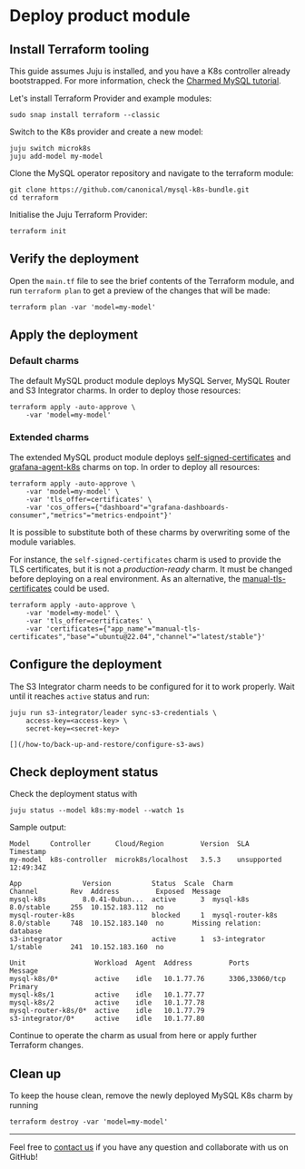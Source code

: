 # Deploy product module

## Install Terraform tooling

This guide assumes Juju is installed, and you have a K8s controller already bootstrapped. For more information, check the [Charmed MySQL tutorial](/tutorial/index).

Let's install Terraform Provider and example modules:
```shell
sudo snap install terraform --classic
```

Switch to the K8s provider and create a new model:
```shell
juju switch microk8s
juju add-model my-model
```

Clone the MySQL operator repository and navigate to the terraform module:
```shell
git clone https://github.com/canonical/mysql-k8s-bundle.git
cd terraform
```

Initialise the Juju Terraform Provider:
```shell
terraform init
```

## Verify the deployment

Open the `main.tf` file to see the brief contents of the Terraform module, and run `terraform plan` to get a preview of the changes that will be made:

```shell
terraform plan -var 'model=my-model'
```

## Apply the deployment

### Default charms

The default MySQL product module deploys MySQL Server, MySQL Router and S3 Integrator charms.
In order to deploy those resources:

```shell
terraform apply -auto-approve \
    -var 'model=my-model'
```

### Extended charms

The extended MySQL product module deploys [self-signed-certificates](https://charmhub.io/self-signed-certificates) and [grafana-agent-k8s](https://charmhub.io/grafana-agent-k8s) charms on top.
In order to deploy all resources:

```shell
terraform apply -auto-approve \
    -var 'model=my-model' \
    -var 'tls_offer=certificates' \
    -var 'cos_offers={"dashboard"="grafana-dashboards-consumer","metrics"="metrics-endpoint"}'
```

It is possible to substitute both of these charms by overwriting some of the module variables.

For instance, the `self-signed-certificates` charm is used to provide the TLS certificates,
but it is not a _production-ready_ charm. It must be changed before deploying on a real environment.
As an alternative, the [manual-tls-certificates](https://charmhub.io/manual-tls-certificates) could be used.

```shell
terraform apply -auto-approve \
    -var 'model=my-model' \
    -var 'tls_offer=certificates' \
    -var 'certificates={"app_name"="manual-tls-certificates","base"="ubuntu@22.04","channel"="latest/stable"}'
```

## Configure the deployment

The S3 Integrator charm needs to be configured for it to work properly.
Wait until it reaches `active` status and run:

```shell
juju run s3-integrator/leader sync-s3-credentials \
    access-key=<access-key> \
    secret-key=<secret-key>
```

```{seealso}
[](/how-to/back-up-and-restore/configure-s3-aws)
```

## Check deployment status

Check the deployment status with 

```shell
juju status --model k8s:my-model --watch 1s
```

Sample output:

```shell
Model     Controller      Cloud/Region         Version  SLA          Timestamp
my-model  k8s-controller  microk8s/localhost   3.5.3    unsupported  12:49:34Z

App               Version          Status  Scale  Charm              Channel        Rev  Address         Exposed  Message                                
mysql-k8s         8.0.41-0ubun...  active      3  mysql-k8s          8.0/stable     255  10.152.183.112  no
mysql-router-k8s                   blocked     1  mysql-router-k8s   8.0/stable     748  10.152.183.140  no       Missing relation: database
s3-integrator                      active      1  s3-integrator      1/stable       241  10.152.183.160  no

Unit                 Workload  Agent  Address         Ports           Message
mysql-k8s/0*         active    idle   10.1.77.76      3306,33060/tcp  Primary
mysql-k8s/1          active    idle   10.1.77.77
mysql-k8s/2          active    idle   10.1.77.78
mysql-router-k8s/0*  active    idle   10.1.77.79    
s3-integrator/0*     active    idle   10.1.77.80
```

Continue to operate the charm as usual from here or apply further Terraform changes.

## Clean up

To keep the house clean, remove the newly deployed MySQL K8s charm by running
```shell
terraform destroy -var 'model=my-model'
```

---

Feel free to [contact us](/reference/contacts) if you have any question and collaborate with us on GitHub!
